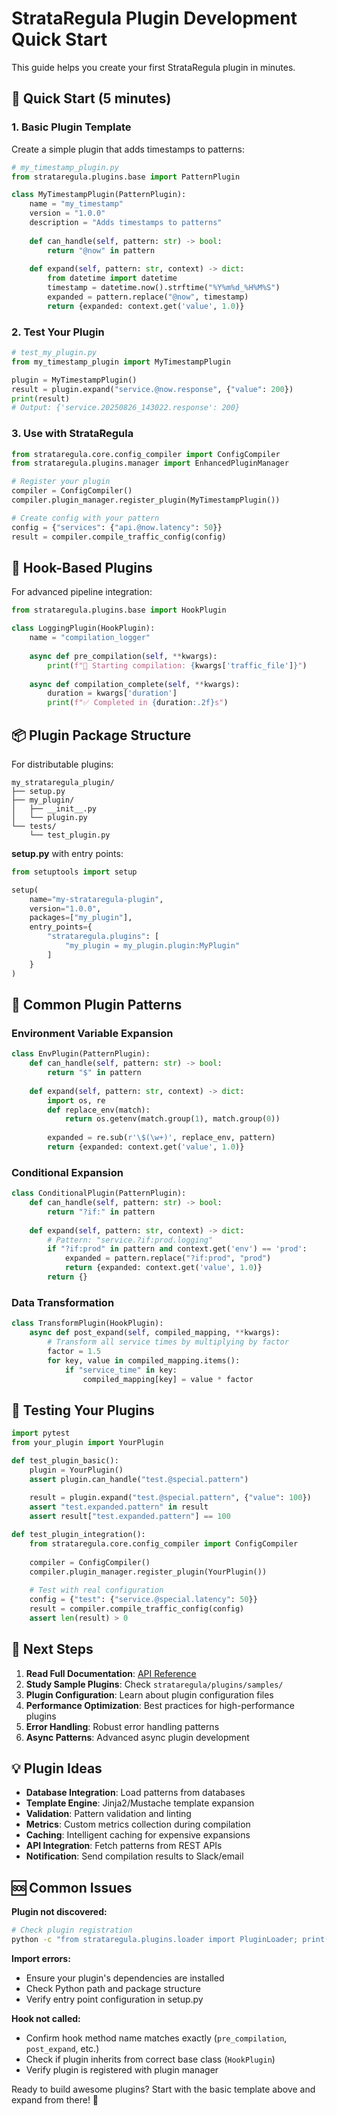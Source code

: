 # StrataRegula Plugin Development Quick Start

This guide helps you create your first StrataRegula plugin in minutes.

## 🚀 Quick Start (5 minutes)

### 1. Basic Plugin Template

Create a simple plugin that adds timestamps to patterns:

```python
# my_timestamp_plugin.py
from strataregula.plugins.base import PatternPlugin

class MyTimestampPlugin(PatternPlugin):
    name = "my_timestamp"
    version = "1.0.0"
    description = "Adds timestamps to patterns"
    
    def can_handle(self, pattern: str) -> bool:
        return "@now" in pattern
    
    def expand(self, pattern: str, context) -> dict:
        from datetime import datetime
        timestamp = datetime.now().strftime("%Y%m%d_%H%M%S")
        expanded = pattern.replace("@now", timestamp)
        return {expanded: context.get('value', 1.0)}
```

### 2. Test Your Plugin

```python
# test_my_plugin.py
from my_timestamp_plugin import MyTimestampPlugin

plugin = MyTimestampPlugin()
result = plugin.expand("service.@now.response", {"value": 200})
print(result)
# Output: {'service.20250826_143022.response': 200}
```

### 3. Use with StrataRegula

```python
from strataregula.core.config_compiler import ConfigCompiler
from strataregula.plugins.manager import EnhancedPluginManager

# Register your plugin
compiler = ConfigCompiler()
compiler.plugin_manager.register_plugin(MyTimestampPlugin())

# Create config with your pattern
config = {"services": {"api.@now.latency": 50}}
result = compiler.compile_traffic_config(config)
```

## 🎯 Hook-Based Plugins

For advanced pipeline integration:

```python
from strataregula.plugins.base import HookPlugin

class LoggingPlugin(HookPlugin):
    name = "compilation_logger"
    
    async def pre_compilation(self, **kwargs):
        print(f"🚀 Starting compilation: {kwargs['traffic_file']}")
    
    async def compilation_complete(self, **kwargs):
        duration = kwargs['duration']
        print(f"✅ Completed in {duration:.2f}s")
```

## 📦 Plugin Package Structure

For distributable plugins:

```
my_strataregula_plugin/
├── setup.py
├── my_plugin/
│   ├── __init__.py
│   └── plugin.py
└── tests/
    └── test_plugin.py
```

**setup.py** with entry points:
```python
from setuptools import setup

setup(
    name="my-strataregula-plugin",
    version="1.0.0",
    packages=["my_plugin"],
    entry_points={
        "strataregula.plugins": [
            "my_plugin = my_plugin.plugin:MyPlugin"
        ]
    }
)
```

## 🔧 Common Plugin Patterns

### Environment Variable Expansion
```python
class EnvPlugin(PatternPlugin):
    def can_handle(self, pattern: str) -> bool:
        return "$" in pattern
    
    def expand(self, pattern: str, context) -> dict:
        import os, re
        def replace_env(match):
            return os.getenv(match.group(1), match.group(0))
        
        expanded = re.sub(r'\$(\w+)', replace_env, pattern)
        return {expanded: context.get('value', 1.0)}
```

### Conditional Expansion
```python
class ConditionalPlugin(PatternPlugin):
    def can_handle(self, pattern: str) -> bool:
        return "?if:" in pattern
    
    def expand(self, pattern: str, context) -> dict:
        # Pattern: "service.?if:prod.logging"
        if "?if:prod" in pattern and context.get('env') == 'prod':
            expanded = pattern.replace("?if:prod", "prod")
            return {expanded: context.get('value', 1.0)}
        return {}
```

### Data Transformation
```python
class TransformPlugin(HookPlugin):
    async def post_expand(self, compiled_mapping, **kwargs):
        # Transform all service times by multiplying by factor
        factor = 1.5
        for key, value in compiled_mapping.items():
            if "service_time" in key:
                compiled_mapping[key] = value * factor
```

## 🧪 Testing Your Plugins

```python
import pytest
from your_plugin import YourPlugin

def test_plugin_basic():
    plugin = YourPlugin()
    assert plugin.can_handle("test.@special.pattern")
    
    result = plugin.expand("test.@special.pattern", {"value": 100})
    assert "test.expanded.pattern" in result
    assert result["test.expanded.pattern"] == 100

def test_plugin_integration():
    from strataregula.core.config_compiler import ConfigCompiler
    
    compiler = ConfigCompiler()
    compiler.plugin_manager.register_plugin(YourPlugin())
    
    # Test with real configuration
    config = {"test": {"service.@special.latency": 50}}
    result = compiler.compile_traffic_config(config)
    assert len(result) > 0
```

## 📖 Next Steps

1. **Read Full Documentation**: [API Reference](../api-reference/API_REFERENCE.md)
2. **Study Sample Plugins**: Check `strataregula/plugins/samples/`
3. **Plugin Configuration**: Learn about plugin configuration files
4. **Performance Optimization**: Best practices for high-performance plugins
5. **Error Handling**: Robust error handling patterns
6. **Async Patterns**: Advanced async plugin development

## 💡 Plugin Ideas

- **Database Integration**: Load patterns from databases
- **Template Engine**: Jinja2/Mustache template expansion  
- **Validation**: Pattern validation and linting
- **Metrics**: Custom metrics collection during compilation
- **Caching**: Intelligent caching for expensive expansions
- **API Integration**: Fetch patterns from REST APIs
- **Notification**: Send compilation results to Slack/email

## 🆘 Common Issues

**Plugin not discovered:**
```bash
# Check plugin registration
python -c "from strataregula.plugins.loader import PluginLoader; print(PluginLoader().discover_entry_point_plugins())"
```

**Import errors:**
- Ensure your plugin's dependencies are installed
- Check Python path and package structure
- Verify entry point configuration in setup.py

**Hook not called:**
- Confirm hook method name matches exactly (`pre_compilation`, `post_expand`, etc.)
- Check if plugin inherits from correct base class (`HookPlugin`)
- Verify plugin is registered with plugin manager

Ready to build awesome plugins? Start with the basic template above and expand from there! 🚀